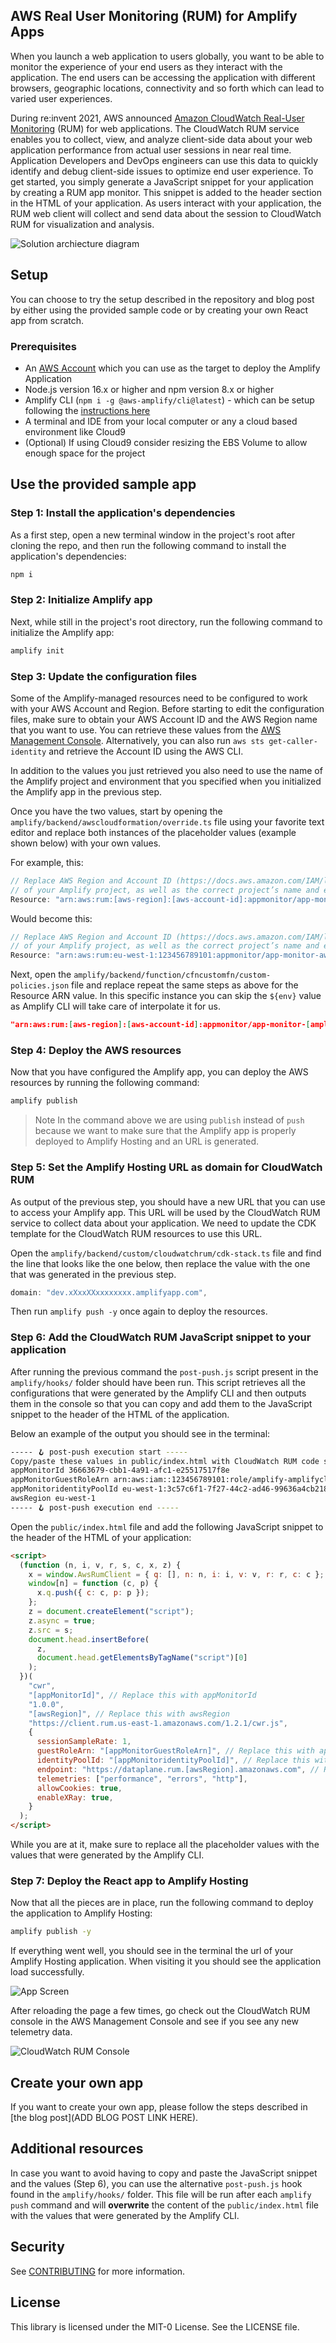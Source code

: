 ## AWS Real User Monitoring (RUM) for Amplify Apps

When you launch a web application to users globally, you want to be able to monitor the experience of your end users as they interact with the application. The end users can be accessing the application with different browsers, geographic locations, connectivity and so forth which can lead to varied user experiences.

During re:invent 2021, AWS announced [Amazon CloudWatch Real-User Monitoring](https://aws.amazon.com/blogs/aws/cloudwatch-rum/) (RUM) for web applications. The CloudWatch RUM service enables you to collect, view, and analyze client-side data about your web application performance from actual user sessions in near real time. Application Developers and DevOps engineers can use this data to quickly identify and debug client-side issues to optimize end user experience. To get started, you simply generate a JavaScript snippet for your application by creating a RUM app monitor. This snippet is added to the header section in the HTML of your application. As users interact with your application, the RUM web client will collect and send data about the session to CloudWatch RUM for visualization and analysis.

<!-- This repository accompanies a blog post that details how to implement Real User Monitoring of Amplify Application using CloudWatch RUM, [read the full post here on the AWS Blog](ADD BLOG POST LINK HERE)! -->

![Solution archiecture diagram](public/architecture.jpg)

## Setup

You can choose to try the setup described in the repository and blog post by either using the provided sample code or by creating your own React app from scratch.

### Prerequisites

- An [AWS Account](https://aws.amazon.com/) which you can use as the target to deploy the Amplify Application
- Node.js version 16.x or higher and npm version 8.x or higher
- Amplify CLI (`npm i -g @aws-amplify/cli@latest`) - which can be setup following the [instructions here](https://docs.amplify.aws/cli/)
- A terminal and IDE from your local computer or any a cloud based environment like Cloud9
- (Optional) If using Cloud9 consider resizing the EBS Volume to allow enough space for the project

## Use the provided sample app

### Step 1: Install the application's dependencies

As a first step, open a new terminal window in the project's root after cloning the repo, and then run the following command to install the application's dependencies:

```sh
npm i
```

### Step 2: Initialize Amplify app

Next, while still in the project's root directory, run the following command to initialize the Amplify app:

```sh
amplify init
```

### Step 3: Update the configuration files

Some of the Amplify-managed resources need to be configured to work with your AWS Account and Region. Before starting to edit the configuration files, make sure to obtain your AWS Account ID and the AWS Region name that you want to use. You can retrieve these values from the [AWS Management Console](https://docs.aws.amazon.com/IAM/latest/UserGuide/console_account-alias.html). Alternatively, you can also run `aws sts get-caller-identity` and retrieve the Account ID using the AWS CLI.

In addition to the values you just retrieved you also need to use the name of the Amplify project and environment that you specified when you initialized the Amplify app in the previous step.

Once you have the two values, start by opening the `amplify/backend/awscloudformation/override.ts` file using your favorite text editor and replace both instances of the placeholder values (example shown below) with your own values.

For example, this:

```ts
// Replace AWS Region and Account ID (https://docs.aws.amazon.com/IAM/latest/UserGuide/console_account-alias.html)
// of your Amplify project, as well as the correct project’s name and environment.
Resource: "arn:aws:rum:[aws-region]:[aws-account-id]:appmonitor/app-monitor-[amplify-project-name]-[amplify-env]",
```

Would become this:

```ts
// Replace AWS Region and Account ID (https://docs.aws.amazon.com/IAM/latest/UserGuide/console_account-alias.html)
// of your Amplify project, as well as the correct project’s name and environment.
Resource: "arn:aws:rum:eu-west-1:123456789101:appmonitor/app-monitor-awsrealusermonitor-dev",
```

Next, open the `amplify/backend/function/cfncustomfn/custom-policies.json` file and replace repeat the same steps as above for the Resource ARN value. In this specific instance you can skip the `${env}` value as Amplify CLI will take care of interpolate it for us.

```json
"arn:aws:rum:[aws-region]:[aws-account-id]:appmonitor/app-monitor-[amplify-project-name]-${env}"
```

### Step 4: Deploy the AWS resources

Now that you have configured the Amplify app, you can deploy the AWS resources by running the following command:

```sh
amplify publish
```

> Note
> In the command above we are using `publish` instead of `push` because we want to make sure that the Amplify app is properly deployed to Amplify Hosting and an URL is generated.

### Step 5: Set the Amplify Hosting URL as domain for CloudWatch RUM

As output of the previous step, you should have a new URL that you can use to access your Amplify app. This URL will be used by the CloudWatch RUM service to collect data about your application. We need to update the CDK template for the CloudWatch RUM resources to use this URL.

Open the `amplify/backend/custom/cloudwatchrum/cdk-stack.ts` file and find the line that looks like the one below, then replace the value with the one that was generated in the previous step.

```ts
domain: "dev.xXxxXXxxxxxxxx.amplifyapp.com",
```

Then run `amplify push -y` once again to deploy the resources.

### Step 6: Add the CloudWatch RUM JavaScript snippet to your application

After running the previous command the `post-push.js` script present in the `amplify/hooks/` folder should have been run. This script retrieves all the configurations that were generated by the Amplify CLI and then outputs them in the console so that you can copy and add them to the JavaScript snippet to the header of the HTML of the application.

Below an example of the output you should see in the terminal:

```sh
----- 🪝 post-push execution start -----
Copy/paste these values in public/index.html with CloudWatch RUM code snippet below
appMonitorId 36663679-cbb1-4a91-afc1-e25517517f8e
appMonitorGuestRoleArn arn:aws:iam::123456789101:role/amplify-amplifycloudwatchrum-unauthRole
appMonitoridentityPoolId eu-west-1:3c57c6f1-7f27-44c2-ad46-99636a4cb218
awsRegion eu-west-1
----- 🪝 post-push execution end -----
```

Open the `public/index.html` file and add the following JavaScript snippet to the header of the HTML of your application:

```html
<script>
  (function (n, i, v, r, s, c, x, z) {
    x = window.AwsRumClient = { q: [], n: n, i: i, v: v, r: r, c: c };
    window[n] = function (c, p) {
      x.q.push({ c: c, p: p });
    };
    z = document.createElement("script");
    z.async = true;
    z.src = s;
    document.head.insertBefore(
      z,
      document.head.getElementsByTagName("script")[0]
    );
  })(
    "cwr",
    "[appMonitorId]", // Replace this with appMonitorId
    "1.0.0",
    "[awsRegion]", // Replace this with awsRegion
    "https://client.rum.us-east-1.amazonaws.com/1.2.1/cwr.js",
    {
      sessionSampleRate: 1,
      guestRoleArn: "[appMonitorGuestRoleArn]", // Replace this with appMonitorGuestRoleArn
      identityPoolId: "[appMonitoridentityPoolId]", // Replace this with appMonitoridentityPoolId
      endpoint: "https://dataplane.rum.[awsRegion].amazonaws.com", // Replace this with awsRegion
      telemetries: ["performance", "errors", "http"],
      allowCookies: true,
      enableXRay: true,
    }
  );
</script>
```

While you are at it, make sure to replace all the placeholder values with the values that were generated by the Amplify CLI.

### Step 7: Deploy the React app to Amplify Hosting

Now that all the pieces are in place, run the following command to deploy the application to Amplify Hosting:

```sh
amplify publish -y
```

If everything went well, you should see in the terminal the url of your Amplify Hosting application. When visiting it you should see the application load successfully.

![App Screen](public/app.png)

After reloading the page a few times, go check out the CloudWatch RUM console in the AWS Management Console and see if you see any new telemetry data.

![CloudWatch RUM Console](public/console.jpg)

## Create your own app

If you want to create your own app, please follow the steps described in [the blog post](ADD BLOG POST LINK HERE).

## Additional resources

In case you want to avoid having to copy and paste the JavaScript snippet and the values (Step 6), you can use the alternative `post-push.js` hook found in the `amplify/hooks/` folder. This file will be run after each `amplify push` command and will **overwrite** the content of the `public/index.html` file with the values that were generated by the Amplify CLI.

## Security

See [CONTRIBUTING](CONTRIBUTING.md#security-issue-notifications) for more information.

## License

This library is licensed under the MIT-0 License. See the LICENSE file.
